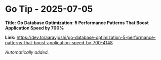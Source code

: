 # Go Tip - 2025-07-05

**Title:** **Go Database Optimization: 5 Performance Patterns That Boost Application Speed by 700%**

**Link:** https://dev.to/aaravjoshi/go-database-optimization-5-performance-patterns-that-boost-application-speed-by-700-4148

_Automatically added._
